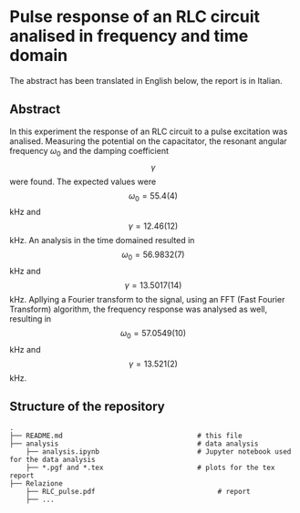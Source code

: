 # Pulse response of an RLC circuit analised in frequency and time domain
The abstract has been translated in English below, the report is in Italian.

## Abstract
In this experiment the response of an RLC circuit to a pulse excitation was analised. Measuring the potential on the capacitator, the resonant angular frequency $\omega_0$ and the damping coefficient $$\gamma$$ were found. The expected values were $$\omega_0 = 55.4(4)$$ kHz and $$\gamma = 12.46(12)$$ kHz. An analysis in the time domained resulted in $$\omega_0 = 56.9832(7)$$ kHz and $$\gamma = 13.5017(14)$$ kHz. Apllying a Fourier transform to the signal, using an FFT (Fast Fourier Transform) algorithm, the frequency response was analysed as well, resulting in $$\omega_0 = 57.0549(10)$$ kHz and $$\gamma = 13.521(2)$$ kHz.

## Structure of the repository
```
.
├── README.md                                 # this file
├── analysis                                  # data analysis 
    ├── analysis.ipynb                        # Jupyter notebook used for the data analysis
    ├── *.pgf and *.tex                       # plots for the tex report
├── Relazione
    ├── RLC_pulse.pdf                              # report
    ├── ...
```
